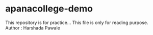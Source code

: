 # apanacollege-demo
This repository is for practice...
This file is only for reading purpose.
<br>
Author : Harshada Pawale


